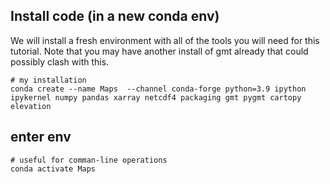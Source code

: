 ## Install code (in a new conda env)
We will install a fresh environment with all of the tools you will need for this tutorial.  Note that you may have another install of
gmt already that could possibly clash with this.  

    # my installation
    conda create --name Maps  --channel conda-forge python=3.9 ipython ipykernel numpy pandas xarray netcdf4 packaging gmt pygmt cartopy elevation

## enter env
    # useful for comman-line operations
    conda activate Maps
